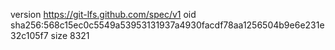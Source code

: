 version https://git-lfs.github.com/spec/v1
oid sha256:568c15ec0c5549a53953131937a4930facdf78aa1256504b9e6e231e32c105f7
size 8321
